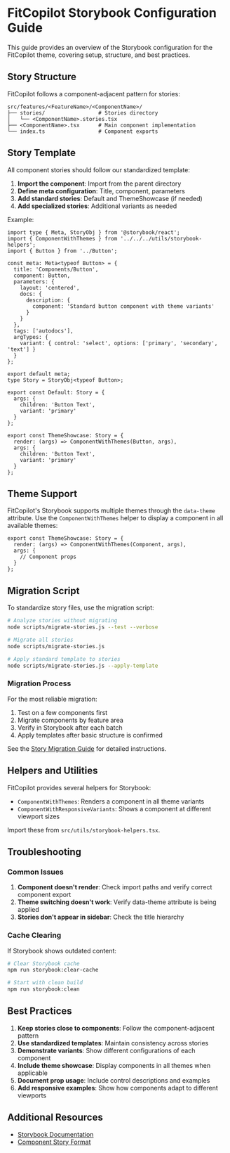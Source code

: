 # FitCopilot Storybook Configuration Guide

This guide provides an overview of the Storybook configuration for the FitCopilot theme, covering setup, structure, and best practices.

## Story Structure

FitCopilot follows a component-adjacent pattern for stories:

```
src/features/<FeatureName>/<ComponentName>/
├── stories/                 # Stories directory
│   └── <ComponentName>.stories.tsx
├── <ComponentName>.tsx      # Main component implementation
└── index.ts                 # Component exports
```

## Story Template

All component stories should follow our standardized template:

1. **Import the component**: Import from the parent directory
2. **Define meta configuration**: Title, component, parameters
3. **Add standard stories**: Default and ThemeShowcase (if needed)
4. **Add specialized stories**: Additional variants as needed

Example:

```tsx
import type { Meta, StoryObj } from '@storybook/react';
import { ComponentWithThemes } from '../../../utils/storybook-helpers';
import { Button } from '../Button';

const meta: Meta<typeof Button> = {
  title: 'Components/Button',
  component: Button,
  parameters: {
    layout: 'centered',
    docs: {
      description: {
        component: 'Standard button component with theme variants'
      }
    }
  },
  tags: ['autodocs'],
  argTypes: {
    variant: { control: 'select', options: ['primary', 'secondary', 'text'] }
  }
};

export default meta;
type Story = StoryObj<typeof Button>;

export const Default: Story = {
  args: {
    children: 'Button Text',
    variant: 'primary'
  }
};

export const ThemeShowcase: Story = {
  render: (args) => ComponentWithThemes(Button, args),
  args: {
    children: 'Button Text',
    variant: 'primary'
  }
};
```

## Theme Support

FitCopilot's Storybook supports multiple themes through the `data-theme` attribute. Use the `ComponentWithThemes` helper to display a component in all available themes:

```tsx
export const ThemeShowcase: Story = {
  render: (args) => ComponentWithThemes(Component, args),
  args: {
    // Component props
  }
};
```

## Migration Script

To standardize story files, use the migration script:

```bash
# Analyze stories without migrating
node scripts/migrate-stories.js --test --verbose

# Migrate all stories
node scripts/migrate-stories.js

# Apply standard template to stories
node scripts/migrate-stories.js --apply-template
```

### Migration Process

For the most reliable migration:

1. Test on a few components first
2. Migrate components by feature area
3. Verify in Storybook after each batch
4. Apply templates after basic structure is confirmed

See the [Story Migration Guide](./story-migration-guide.md) for detailed instructions.

## Helpers and Utilities

FitCopilot provides several helpers for Storybook:

- `ComponentWithThemes`: Renders a component in all theme variants
- `ComponentWithResponsiveVariants`: Shows a component at different viewport sizes

Import these from `src/utils/storybook-helpers.tsx`.

## Troubleshooting

### Common Issues

1. **Component doesn't render**: Check import paths and verify correct component export
2. **Theme switching doesn't work**: Verify data-theme attribute is being applied
3. **Stories don't appear in sidebar**: Check the title hierarchy

### Cache Clearing

If Storybook shows outdated content:

```bash
# Clear Storybook cache
npm run storybook:clear-cache

# Start with clean build
npm run storybook:clean
```

## Best Practices

1. **Keep stories close to components**: Follow the component-adjacent pattern
2. **Use standardized templates**: Maintain consistency across stories
3. **Demonstrate variants**: Show different configurations of each component
4. **Include theme showcase**: Display components in all themes when applicable
5. **Document prop usage**: Include control descriptions and examples
6. **Add responsive examples**: Show how components adapt to different viewports

## Additional Resources

- [Storybook Documentation](https://storybook.js.org/docs/react/get-started/introduction)
- [Component Story Format](https://storybook.js.org/docs/react/api/csf) 